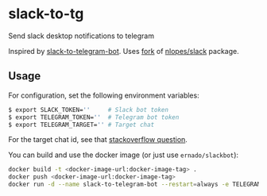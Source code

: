 # slack-to-tg
Send slack desktop notifications to telegram

Inspired by [slack-to-telegram-bot](https://github.com/trestoa/slack-to-telegram-bot).
Uses [fork](https://github.com/ernado/slack) of [nlopes/slack](https://github.com/nlopes/slack) package.

## Usage

For configuration, set the following environment variables:
```bash
$ export SLACK_TOKEN=''     # Slack bot token
$ export TELEGRAM_TOKEN=''  # Telegram bot token
$ export TELEGRAM_TARGET='' # Target chat
```
For the target chat id, see that [stackoverflow question]( http://stackoverflow.com/questions/32423837/telegram-bot-how-to-get-a-group-chat-id-ruby-gem-telegram-bot).

You can build and use the docker image (or just use `ernado/slackbot`):
```bash
docker build -t <docker-image-url:docker-image-tag> .
docker push <docker-image-url:docker-image-tag>
docker run -d --name slack-to-telegram-bot --restart=always -e TELEGRAM_TOKEN='$TELEGRAM_TOKEN' -e TELEGRAM_TARGET='$TELEGRAM_TARGET' -e SLACK_TOKEN='$SLACK_TOKEN' <docker-image-url:docker-image-tag>
```
